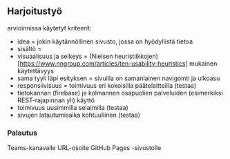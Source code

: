 ## Harjoitustyö
arvioinnissa käytetyt kriteerit:
- idea = jokin käytännöllinen sivusto, jossa on hyödyllistä tietoa
- sisältö = 
- visuaalisuus ja selkeys = (Nielsen heuristiikkojen)[https://www.nngroup.com/articles/ten-usability-heuristics] mukainen käytettävyys
- sama tyyli läpi esityksen = sivuilla on samanlainen navigointi ja ulkoasu
- responsiivisuus = toimivuus eri kokoisilla päätelaitteilla (testaa)
- tietokannan (firebase) ja kolmannen osapuolien palveluiden (esimerkiksi REST-rajapinnan yli) käyttö
- toimivuus uusimmilla selaimilla (testaa)
- sivujen latautumisaika kohtuullinen (testaa)

### Palautus
Teams-kanavalle URL-osoite GitHub Pages -sivustolle
